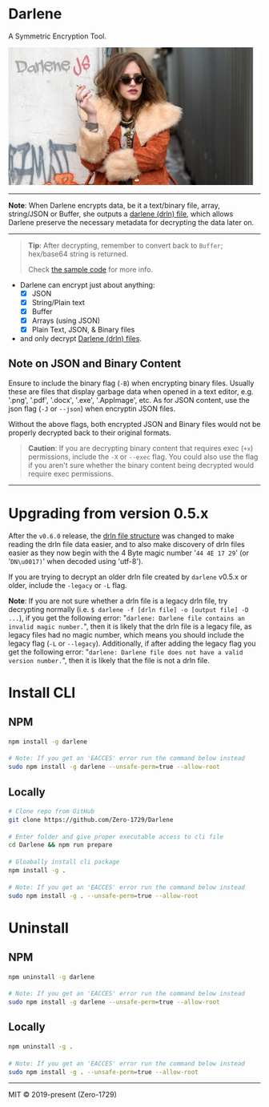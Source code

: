# Darlene

A Symmetric Encryption Tool.

![darlene](./darlene.png)

---

**Note**: When Darlene encrypts data, be it a text/binary file, array, string/JSON or Buffer, she outputs a [darlene (drln) file](./docs/darlene_file_format.md), which allows Darlene preserve the necessary metadata for decrypting the data later on.

---

> **Tip**: After decrypting, remember to convert back to `Buffer`; hex/base64 string is returned. 
> 
> Check [the sample code](./examples/buffer/buffer.js) for more info.

- Darlene can encrypt just about anything:
    - [x] JSON
    - [x] String/Plain text
    - [x] Buffer
    - [x] Arrays (using JSON)
    - [x] Plain Text, JSON, & Binary files

- and only decrypt [Darlene (drln) files](./docs/darlene_file_format.md).

## Note on JSON and Binary Content

Ensure to include the binary flag (`-B`) when encrypting binary files. Usually these are files that display garbage data when opened in a text editor, e.g. '.png', '.pdf', '.docx', '.exe', '.AppImage', etc. As for JSON content, use the json flag (`-J` or `--json`) when encryptin JSON files.

Without the above flags, both encrypted JSON and Binary files would not be properly decrypted back to their original formats.

> **Caution**: If you are decrypting binary content that requires exec (`+x`) permissions, include the `-X` or `--exec` flag. You could also use the flag if you aren't sure whether the binary content being decrypted would require exec permissions.

---

# Upgrading from version 0.5.x

After the `v0.6.0` release, the [drln file structure](./docs/darlene_file_format.md) was changed to make reading the drln file data easier, and to also make discovery of drln files easier as they now begin with the 4 Byte magic number '`44 4E 17 29`' (or '`DN\u0017)`' when decoded using 'utf-8').

If you are trying to decrypt an older drln file created by `darlene` v0.5.x or older, include the `-legacy` or `-L` flag.

**Note**: If you are not sure whether a drln file is a legacy drln file, try decrypting normally (i.e. `$ darlene -f [drln file] -o [output file] -D ...`), if you get the following error: "`darlene: Darlene file contains an invalid magic number.`", then it is likely that the drln file is a legacy file, as legacy files had no magic number, which means you should include the legacy flag (`-L` or `--legacy`). Additionally, if after adding the legacy flag you get the following error: "`darlene: Darlene file does not have a valid version number.`", then it is likely that the file is not a drln file.

# Install CLI

## NPM

```sh
npm install -g darlene

# Note: If you get an 'EACCES' error run the command below instead
sudo npm install -g darlene --unsafe-perm=true --allow-root
```

## Locally

```sh
# Clone repo from GitHub
git clone https://github.com/Zero-1729/Darlene

# Enter folder and give proper executable access to cli file
cd Darlene && npm run prepare

# Gloabally install cli package 
npm install -g . 

# Note: If you get an 'EACCES' error run the command below instead
sudo npm install -g . --unsafe-perm=true --allow-root
```

# Uninstall

## NPM

```sh
npm uninstall -g darlene

# Note: If you get an 'EACCES' error run the command below instead
sudo npm install -g darlene --unsafe-perm=true --allow-root
```

## Locally

```sh
npm uninstall -g .

# Note: If you get an 'EACCES' error run the command below instead
sudo npm install -g . --unsafe-perm=true --allow-root
```

---

MIT &copy; 2019-present (Zero-1729)
